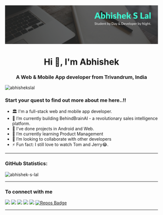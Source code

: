 ![image](https://raw.githubusercontent.com/Abhishek-S-Lal/Abhishek-S-Lal/master/images/header.png)
<h1 align="center">Hi 👋, I'm Abhishek</h1>
<h3 align="center">A Web & Mobile App developer from Trivandrum, India</h3>

<p align="left"> <img src="https://komarev.com/ghpvc/?username=abhishekslal" alt="abhishekslal" /> </p>

### Start your quest to find out more about me here..!!

- 🏛  I'm a full-stack web and mobile app developer.
- 🔭 I’m currently building BehindBrainAI - a revolutionary sales intelligence platform.
- 🚀 I've done projects in Android and Web.
- 🌱 I’m currently learning Product Management
- 👯 I’m looking to collaborate with other developers
- ⚡ Fun fact: I still love to watch Tom and Jerry😂.

---

### GitHub Statistics:

<p><img align = "center" src="https://github-readme-stats.vercel.app/api?username=abhishek-s-lal&show_icons=true&count_private=true" alt="abhishek-s-lal" /></p>

---

### To connect with me

<p align = "center">

[<img src="https://img.shields.io/badge/twitter-%231DA1F2.svg?&style=for-the-badge&logo=twitter&logoColor=white" />](https://twitter.com/AbhishekslalS) 
[<img src="https://img.shields.io/badge/medium-%2312100E.svg?&style=for-the-badge&logo=medium&logoColor=white" />](https://medium.com/@abhishekslal)
[<img src ="https://img.shields.io/badge/portfolio-web-%23.svg?&style=for-the-badge&logo=&logoColor=white%22">](https://abhishek-s-lal.github.io/Personal-Site/)
[<img src="https://img.shields.io/badge/linkedin-%230077B5.svg?&style=for-the-badge&logo=linkedin&logoColor=white" />](https://www.linkedin.com/in/abhishekslal/)
[<img src = "https://img.shields.io/badge/instagram-%23E4405F.svg?&style=for-the-badge&logo=instagram&logoColor=white">](https://www.instagram.com/abhishekslal/)
[![Repos Badge](https://badges.pufler.dev/repos/Abhishek-S-Lal?style=for-the-badge&color=red)](https://github.com/Abhishek-S-Lal?tab=repositories)

---

